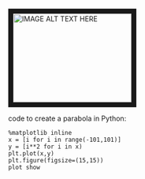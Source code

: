 <a href="https://drive.google.com/file/d/1wt9-sM6h0ctveiK4qMYSTZNuKrNfNmm6/view?usp=sharing
" target="_blank"><img src="https://i.stack.imgur.com/sUF2m.png" 
alt="IMAGE ALT TEXT HERE" width="240" height="180" border="10" /></a>


code to create a parabola in Python:
```import.matplotlib.pyplot as plt
%matplotlib inline
x = [i for i in range(-101,101)]
y = [i**2 for i in x)
plt.plot(x,y)
plt.figure(figsize=(15,15))
plot show
```
